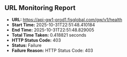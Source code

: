 ## URL Monitoring Report

- **URL:** https://api-gw1-prod1.fisglobal.com/gw/v1/health
- **Start Time:** 2025-10-31T22:51:48.410184
- **End Time:** 2025-10-31T22:51:48.829005
- **Total Time Taken:** 0.418821 seconds
- **HTTP Status Code:** 403
- **Status:** Failure
- **Failure Reason:** HTTP Status Code: 403
